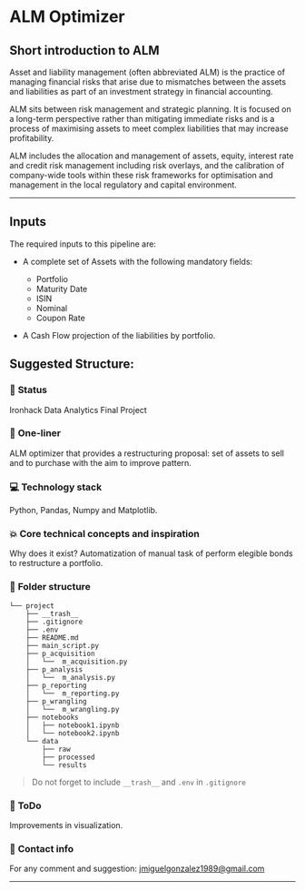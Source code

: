 # ALM Optimizer

## **Short introduction to ALM**

Asset and liability management (often abbreviated ALM) is the practice of managing financial risks that arise due to mismatches between the assets and liabilities as part of an investment strategy in financial accounting.

ALM sits between risk management and strategic planning. It is focused on a long-term perspective rather than mitigating immediate risks and is a process of maximising assets to meet complex liabilities that may increase profitability.

ALM includes the allocation and management of assets, equity, interest rate and credit risk management including risk overlays, and the calibration of company-wide tools within these risk frameworks for optimisation and management in the local regulatory and capital environment.

---

## **Inputs**
The required inputs to this pipeline are:
- A complete set of Assets with the following mandatory fields:
    
    - Portfolio
    - Maturity Date
    - ISIN
    - Nominal
    - Coupon Rate
    

- A Cash Flow projection of the liabilities by portfolio.


## **Suggested Structure:**

### :baby: **Status**
Ironhack Data Analytics Final Project

### :running: **One-liner**
ALM optimizer that provides a restructuring proposal: set of assets to sell and to purchase with the aim to improve pattern. 

### :computer: **Technology stack**
Python, Pandas, Numpy and Matplotlib.

### :boom: **Core technical concepts and inspiration**
Why does it exist? Automatization of manual task of perform elegible bonds to restructure a portfolio. 

### :file_folder: **Folder structure**
```
└── project
    ├── __trash__
    ├── .gitignore
    ├── .env
    ├── README.md
    ├── main_script.py
    ├── p_acquisition    
    │   └──  m_acquisition.py           
    ├── p_analysis    
    │   └──  m_analysis.py 
    ├── p_reporting    
    │   └──  m_reporting.py     
    ├── p_wrangling    
    │   └──  m_wrangling.py                
    ├── notebooks
    │   ├── notebook1.ipynb
    │   └── notebook2.ipynb
    └── data
        ├── raw
        ├── processed
        └── results
```

> Do not forget to include `__trash__` and `.env` in `.gitignore` 

### :shit: **ToDo**
Improvements in visualization.

### :love_letter: **Contact info**
For any comment and suggestion: jmiguelgonzalez1989@gmail.com

---